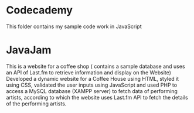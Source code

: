 # Codecademy

This folder contains my sample code work in JavaScript

#  JavaJam

This is a website for a coffee shop ( contains a sample database and uses an API of Last.fm to retrieve information and display on the Website)
Developed a dynamic website for a Coffee House using HTML, styled it using CSS, validated the user inputs using JavaScript and used PHP
to access a MySQL database (XAMPP server) to fetch data of performing artists, according to which the website uses Last.fm API to fetch the details of the performing artists.

